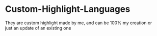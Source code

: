 # Custom-Highlight-Languages
They are custom highlight made by me, and can be 100% my creation or just an update of an existing one

